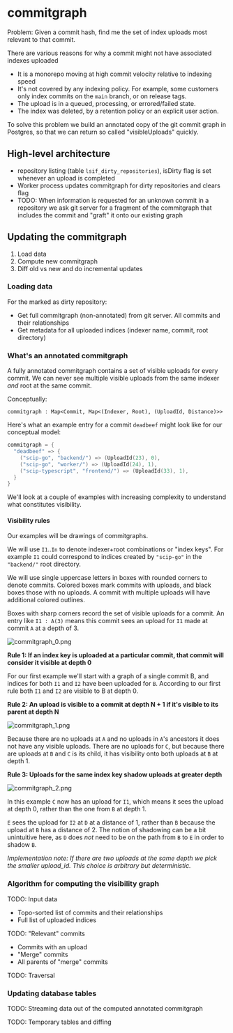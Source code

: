 # commitgraph

Problem: Given a commit hash, find me the set of index uploads most relevant to that commit.

There are various reasons for why a commit might not have associated indexes uploaded
- It is a monorepo moving at high commit velocity relative to indexing speed
- It's not covered by any indexing policy. For example, some customers only index commits on the `main` branch, or on release tags.
- The upload is in a queued, processing, or errored/failed state.
- The index was deleted, by a retention policy or an explicit user action.

To solve this problem we build an annotated copy of the git commit graph in Postgres, so that we can return so called "visibleUploads" quickly.

## High-level architecture

- repository listing (table `lsif_dirty_repositories`), isDirty flag is set whenever an upload is completed
- Worker process updates commitgraph for dirty repositories and clears flag
- TODO: When information is requested for an unknown commit in a repository we ask git server for a fragment of the commitgraph that includes the commit and "graft" it onto our existing graph

## Updating the commitgraph
1. Load data
2. Compute new commitgraph
3. Diff old vs new and do incremental updates

### Loading data

For the marked as dirty repository:
- Get full commitgraph (non-annotated) from git server. All commits and their relationships
- Get metadata for all uploaded indices (indexer name, commit, root directory)

### What's an annotated commitgraph

A fully annotated commitgraph contains a set of visible uploads for every commit. We can never see multiple visible uploads from the same indexer _and_ root at the same commit.

Conceptually:

`commitgraph : Map<Commit, Map<(Indexer, Root), (UploadId, Distance)>>`

Here's what an example entry for a commit `deadbeef` might look like for our conceptual model:

```go
commitgraph = {
  "deadbeef" => {
    ("scip-go", "backend/") => (UploadId(23), 0),
    ("scip-go", "worker/") => (UploadId(24), 1),
    ("scip-typescript", "frontend/") => (UploadId(33), 1),
  }
}
```

We'll look at a couple of examples with increasing complexity to understand what constitutes visibility.

#### Visibility rules

Our examples will be drawings of commitgraphs.

We will use `I1`..`In` to denote indexer+root combinations or "index keys". For example `I1` could correspond to indices created by `"scip-go"` in the `"backend/"` root directory.

We will use single uppercase letters in boxes with rounded corners to denote commits.
Colored boxes mark commits with uploads, and black boxes those with no uploads.
A commit with multiple uploads will have additional colored outlines.

Boxes with sharp corners record the set of visible uploads for a commit. An entry like `I1 : A(3)` means this commit sees an upload for `I1` made at commit `A` at a depth of 3.

![commitgraph_0.png](https://storage.googleapis.com/sourcegraph-assets/dev-docs/commitgraph/commitgraph_0.png)

**Rule 1: If an index key is uploaded at a particular commit, that commit will consider it visible at depth 0**

For our first example we'll start with a graph of a single commit B, and indices for both `I1` and `I2` have been uploaded for `B`.
According to our first rule both `I1` and `I2` are visible to B at depth 0.

**Rule 2: An upload is visible to a commit at depth N + 1 if it's visible to its parent at depth N**

![commitgraph_1.png](https://storage.googleapis.com/sourcegraph-assets/dev-docs/commitgraph/commitgraph_1.png)

Because there are no uploads at `A` and no uploads in `A`'s ancestors it does not have any visible uploads.
There are no uploads for `C`, but because there are uploads at `B` and `C` is its child, it has visibility onto both uploads at `B` at depth 1.

**Rule 3: Uploads for the same index key shadow uploads at greater depth**

![commitgraph_2.png](https://storage.googleapis.com/sourcegraph-assets/dev-docs/commitgraph/commitgraph_2.png)

In this example `C` now has an upload for `I1`, which means it sees the upload at depth 0, rather than the one from `B` at depth 1.

`E` sees the upload for `I2` at `D` at a distance of 1, rather than `B` because the upload at `B` has a distance of 2.
The notion of shadowing can be a bit unintuitive here, as `D` does *not* need to be on the path from `B` to `E` in order to shadow `B`.

_Implementation note: If there are two uploads at the same depth we pick the smaller upload_id. This choice is arbitrary but deterministic._

### Algorithm for computing the visibility graph

TODO: Input data
  - Topo-sorted list of commits and their relationships
  - Full list of uploaded indices

TODO: "Relevant" commits
  - Commits with an upload
  - "Merge" commits
  - All parents of "merge" commits

TODO: Traversal

### Updating database tables

TODO: Streaming data out of the computed annotated commitgraph

TODO: Temporary tables and diffing
